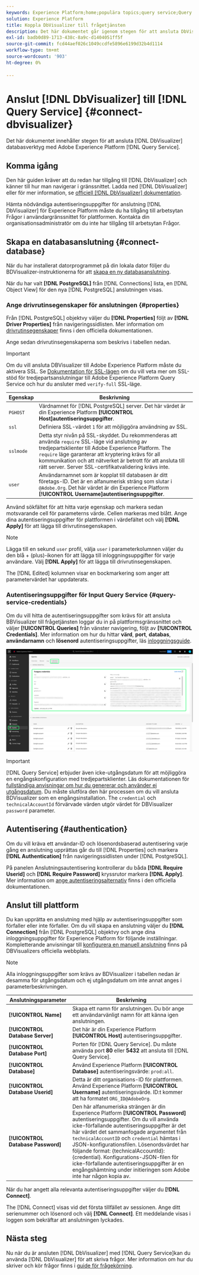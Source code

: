 ```yaml
---
keywords: Experience Platform;home;populära topics;query service;Query service;Db Visualizer;DbVisualizer;db visulaizer;connect to query service;
solution: Experience Platform
title: Koppla DbVisualizer till frågetjänsten
description: Det här dokumentet går igenom stegen för att ansluta DbVisualizer till Adobe Experience Platform Query Service.
exl-id: badb0d89-1713-438c-8a9c-d1404051ff5f
source-git-commit: fcd44aef026c1049ccdfe5896e6199d32b4d1114
workflow-type: tm+mt
source-wordcount: '903'
ht-degree: 0%

---
```


# Anslut [!DNL DbVisualizer] till [!DNL Query Service] {#connect-dbvisualizer}

Det här dokumentet innehåller stegen för att ansluta [!DNL DbVisualizer] databasverktyg med Adobe Experience Platform [!DNL Query Service].

## Komma igång

Den här guiden kräver att du redan har tillgång till [!DNL DbVisualizer] och känner till hur man navigerar i gränssnittet. Ladda ned [!DNL DbVisualizer] eller för mer information, se [officiell [!DNL DbVisualizer] dokumentation](https://www.dbvis.com/download/).

Hämta nödvändiga autentiseringsuppgifter för anslutning [!DNL  DbVisualizer] för Experience Platform måste du ha tillgång till arbetsytan Frågor i användargränssnittet för plattformen. Kontakta din organisationsadministratör om du inte har tillgång till arbetsytan Frågor.

## Skapa en databasanslutning {#connect-database}

När du har installerat datorprogrammet på din lokala dator följer du BDVisualizer-instruktionerna för att [skapa en ny databasanslutning](https://confluence.dbvis.com/display/UG130/Create+a+New+Database+Connection).

När du har valt **[!DNL PostgreSQL]** från [!DNL Connections] lista, en [!DNL Object View] för den nya [!DNL PostgreSQL] anslutningen visas.

### Ange drivrutinsegenskaper för anslutningen {#properties}

Från [!DNL PostgreSQL] objektvy väljer du **[!DNL Properties]** följt av **[!DNL Driver Properties]** från navigeringssidlisten. Mer information om [drivrutinsegenskaper](https://confluence.dbvis.com/display/UG130/Configuring+Connection+Properties#ConfiguringConnectionProperties-DriverProperties) finns i den officiella dokumentationen.

Ange sedan drivrutinsegenskaperna som beskrivs i tabellen nedan.

>[!IMPORTANT]
>
>Om du vill ansluta DBVisualizer till Adobe Experience Platform måste du aktivera SSL. Se [Dokumentation för SSL-lägen](./ssl-modes.md) om du vill veta mer om SSL-stöd för tredjepartsanslutningar till Adobe Experience Platform Query Service och hur du ansluter med `verify-full` SSL-läge.

| Egenskap | Beskrivning |
| ------ | ------ |
| `PGHOST` | Värdnamnet för [!DNL PostgreSQL] server. Det här värdet är din Experience Platform **[!UICONTROL Host]autentiseringsuppgifter**. |
| `ssl` | Definiera SSL-värdet `1` för att möjliggöra användning av SSL. |
| `sslmode` | Detta styr nivån på SSL-skyddet. Du rekommenderas att använda `require` SSL-läge vid anslutning av tredjepartsklienter till Adobe Experience Platform. The `require` läge garanterar att kryptering krävs för all kommunikation och att nätverket är betrott för att ansluta till rätt server. Server SSL-certifikatvalidering krävs inte. |
| `user` | Användarnamnet som är kopplat till databasen är ditt företags-ID. Det är en alfanumerisk sträng som slutar i `@Adobe.Org`. Det här värdet är din Experience Platform **[!UICONTROL Username]autentiseringsuppgifter**. |

Använd sökfältet för att hitta varje egenskap och markera sedan motsvarande cell för parameterns värde. Cellen markeras med blått. Ange dina autentiseringsuppgifter för plattformen i värdefältet och välj **[!DNL Apply]** för att lägga till drivrutinsegenskapen.

>[!NOTE]
>
>Lägga till en sekund `user` profil, välja `user` i parameterkolumnen väljer du den blå + (plus)-ikonen för att lägga till inloggningsuppgifter för varje användare. Välj **[!DNL Apply]** för att lägga till drivrutinsegenskapen.

The [!DNL Edited] kolumnen visar en bockmarkering som anger att parametervärdet har uppdaterats.

### Autentiseringsuppgifter för Input Query Service {#query-service-credentials}

Om du vill hitta de autentiseringsuppgifter som krävs för att ansluta BBVisualizer till frågetjänsten loggar du in på plattformsgränssnittet och väljer **[!UICONTROL Queries]** från vänster navigering, följt av **[!UICONTROL Credentials]**. Mer information om hur du hittar **värd**, **port**, **databas**, **användarnamn** och **lösenord** autentiseringsuppgifter, läs [inloggningsguide](../ui/credentials.md).

![Sidan Autentiseringsuppgifter på arbetsytan Experience Platform Frågor med Autentiseringsuppgifter och Utgångsuppgifter markerade.](../images/clients/dbvisualizer/query-service-credentials-page.png)

>[!IMPORTANT]
>
>[!DNL Query Service] erbjuder även icke-utgångsdatum för att möjliggöra en engångskonfiguration med tredjepartsklienter. Läs dokumentationen för [fullständiga anvisningar om hur du genererar och använder ej utgångsdatum](../ui/credentials.md#non-expiring-credentials). Du måste slutföra den här processen om du vill ansluta BDVisualizer som en engångsinstallation. The `credential` och `technicalAccountId` förvärvade värden utgör värdet för DBVisualizer `password` parameter.

## Autentisering {#authentication}

Om du vill kräva ett användar-ID och lösenordsbaserad autentisering varje gång en anslutning upprättas går du till [!DNL Properties] och markera **[!DNL Authentication]** från navigeringssidlisten under [!DNL PostgreSQL].

På panelen Anslutningsautentisering kontrollerar du båda **[!DNL Require Userid]** och **[!DNL Require Password]** kryssrutor markera **[!DNL Apply]**. Mer information om [ange autentiseringsalternativ](https://confluence.dbvis.com/display/UG140/Setting+Common+Authentication+Options) finns i den officiella dokumentationen.

## Anslut till plattform

Du kan upprätta en anslutning med hjälp av autentiseringsuppgifter som förfaller eller inte förfaller. Om du vill skapa en anslutning väljer du **[!DNL Connection]** från [!DNL PostgreSQL] objektvy och ange dina inloggningsuppgifter för Experience Platform för följande inställningar. Kompletterande anvisningar till [konfigurera en manuell anslutning](https://confluence.dbvis.com/display/UG100/Setting+Up+a+Connection+Manually) finns på DBVisualizers officiella webbplats.

>[!NOTE]
>
>Alla inloggningsuppgifter som krävs av BDVisualizer i tabellen nedan är desamma för utgångsdatum och ej utgångsdatum om inte annat anges i parameterbeskrivningen.

| Anslutningsparameter | Beskrivning |
|---|---|
| **[!UICONTROL Name]** | Skapa ett namn för anslutningen. Du bör ange ett användarvänligt namn för att känna igen anslutningen. |
| **[!UICONTROL Database Server]** | Det här är din Experience Platform **[!UICONTROL Host]** autentiseringsuppgifter. |
| **[!UICONTROL Database Port]** | Porten för [!DNL Query Service]. Du måste använda port **80** eller **5432** att ansluta till [!DNL Query Service]. |
| **[!UICONTROL Database]** | Använd Experience Platform **[!UICONTROL Database]** autentiseringsvärde: `prod:all`. |
| **[!UICONTROL Database Userid]** | Detta är ditt organisations-ID för plattformen. Använd Experience Platform **[!UICONTROL Username]** autentiseringsvärde. ID:t kommer att ha formatet `ORG_ID@AdobeOrg`. |
| **[!UICONTROL Database Password]** | Den här alfanumeriska strängen är din Experience Platform **[!UICONTROL Password]** autentiseringsuppgifter. Om du vill använda icke-förfallande autentiseringsuppgifter är det här värdet det sammanfogade argumentet från `technicalAccountID` och `credential` hämtas i JSON-konfigurationsfilen. Lösenordsvärdet har följande format: {technicalAccountId}:{credential}. Konfigurations-JSON-filen för icke-förfallande autentiseringsuppgifter är en engångshämtning under initieringen som Adobe inte har någon kopia av. |

När du har angett alla relevanta autentiseringsuppgifter väljer du **[!DNL Connect]**.

The [!DNL Connect] visas vid det första tillfället av sessionen. Ange ditt serienummer och lösenord och välj **[!DNL Connect]**. Ett meddelande visas i loggen som bekräftar att anslutningen lyckades.

## Nästa steg

Nu när du är ansluten [!DNL DbVisualizer] med [!DNL Query Service]kan du använda [!DNL DbVisualizer] för att skriva frågor. Mer information om hur du skriver och kör frågor finns i [guide för frågekörning](../best-practices/writing-queries.md).
